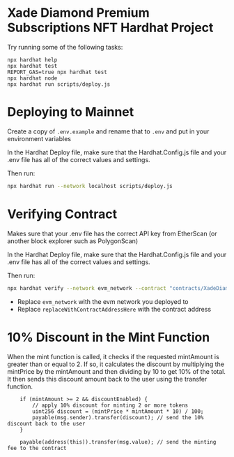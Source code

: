 # Xade Diamond Premium Subscriptions NFT Hardhat Project

Try running some of the following tasks:

```shell
npx hardhat help
npx hardhat test
REPORT_GAS=true npx hardhat test
npx hardhat node
npx hardhat run scripts/deploy.js
```

# Deploying to Mainnet

Create a copy of `.env.example` and rename that to `.env` and put in your environment variables

In the Hardhat Deploy file, make sure that the Hardhat.Config.js file and your .env file has all of the correct values and settings.

Then run:

```sh
npx hardhat run --network localhost scripts/deploy.js
```

# Verifying Contract

Makes sure that your .env file has the correct API key from EtherScan (or another block explorer such as PolygonScan)

In the Hardhat Deploy file, make sure that the Hardhat.Config.js file and your .env file has all of the correct values and settings.

Then run:

```sh
npx hardhat verify --network evm_network --contract "contracts/XadeDiamondPremiumSubscriptionsNFT.sol:XadeDiamondPremiumSubscriptionsNFT" replaceWithContractAddressHere
```

- Replace `evm_network` with the evm network you deployed to
- Replace `replaceWithContractAddressHere` with the contract address

# 10% Discount in the Mint Function

When the mint function is called, it checks if the requested mintAmount is greater than or equal to 2. If so, it calculates the discount by multiplying the mintPrice by the mintAmount and then dividing by 10 to get 10% of the total. It then sends this discount amount back to the user using the transfer function.

```solidity
    if (mintAmount >= 2 && discountEnabled) {
        // apply 10% discount for minting 2 or more tokens
        uint256 discount = (mintPrice * mintAmount * 10) / 100;
        payable(msg.sender).transfer(discount); // send the 10% discount back to the user
    }

    payable(address(this)).transfer(msg.value); // send the minting fee to the contract
```
